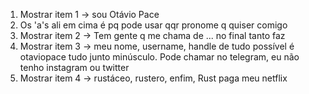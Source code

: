 1. Mostrar item 1 -> sou Otávio Pace
2. Os 'a's ali em cima é pq pode usar qqr pronome q quiser comigo
3. Mostrar item 2 -> Tem gente q me chama de ... no final tanto faz
4. Mostrar item 3 -> meu nome, username, handle de tudo possível é otaviopace tudo junto minúsculo. Pode chamar no telegram, eu não tenho instagram ou twitter
5. Mostrar item 4 -> rustáceo, rustero, enfim, Rust paga meu netflix
